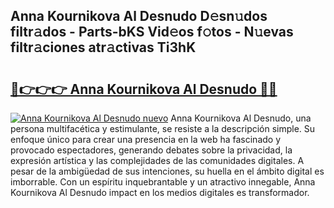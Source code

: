 ## Anna Kournikova Al Desnudo D𝚎sn𝚞dos filtr𝚊dos - Parts-bKS Vid𝚎os f𝚘tos - N𝚞evas filtr𝚊ciones atr𝚊ctivas Ti3hK

# <h2><a href="http://mb19pm.tromn.icu/?c=Anna+Kournikova+Al+Desnudo">🔗👉👉👉 Anna Kournikova Al Desnudo 🔗🔗</a></h2>

[![Anna Kournikova Al Desnudo nuevo](https://i.imgur.com/pEAQMta.gif)](http://mb19pm.tromn.icu/?c=Anna+Kournikova+Al+Desnudo)
Anna Kournikova Al Desnudo, una persona multifacética y estimulante, se resiste a la descripción simple. Su enfoque único para crear una presencia en la web ha fascinado y provocado espectadores, generando debates sobre la privacidad, la expresión artística y las complejidades de las comunidades digitales. A pesar de la ambigüedad de sus intenciones, su huella en el ámbito digital es imborrable. Con un espíritu inquebrantable y un atractivo innegable, Anna Kournikova Al Desnudo impact en los medios digitales es transformador.
